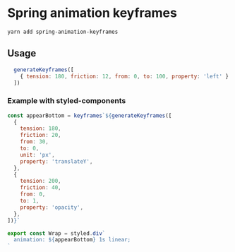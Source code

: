 # Spring animation keyframes
```
yarn add spring-animation-keyframes
```

## Usage
```javascript
  generateKeyframes([
    { tension: 180, friction: 12, from: 0, to: 100, property: 'left' }
  ])
```

### Example with styled-components
```javascript
const appearBottom = keyframes`${generateKeyframes([
  {
    tension: 180,
    friction: 20,
    from: 30,
    to: 0,
    unit: 'px',
    property: 'translateY',
  },
  {
    tension: 200,
    friction: 40,
    from: 0,
    to: 1,
    property: 'opacity',
  },
])}`

export const Wrap = styled.div`
  animation: ${appearBottom} 1s linear;
`
```
